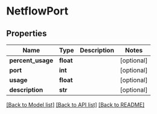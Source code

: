 # NetflowPort

## Properties
Name | Type | Description | Notes
------------ | ------------- | ------------- | -------------
**percent_usage** | **float** |  | [optional] 
**port** | **int** |  | [optional] 
**usage** | **float** |  | [optional] 
**description** | **str** |  | [optional] 

[[Back to Model list]](../README.md#documentation-for-models) [[Back to API list]](../README.md#documentation-for-api-endpoints) [[Back to README]](../README.md)

